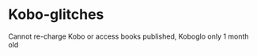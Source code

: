 Kobo-glitches
=============

Cannot re-charge Kobo or access books published,  Koboglo only 1 month old
